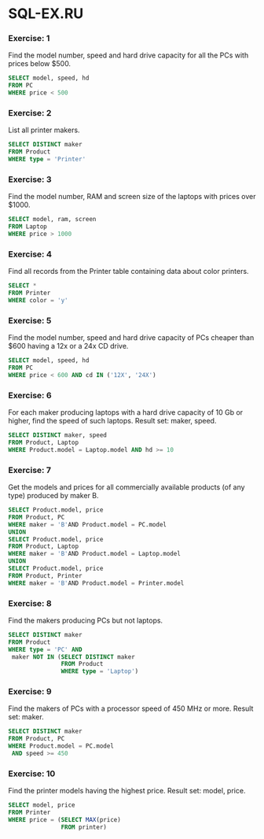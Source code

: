 # SQL-EX.RU
### Exercise: 1 
Find the model number, speed and hard drive capacity for all the PCs with prices below $500.
```SQL
SELECT model, speed, hd
FROM PC
WHERE price < 500
```

### Exercise: 2
List all printer makers. 
```SQL
SELECT DISTINCT maker
FROM Product 
WHERE type = 'Printer'
```

### Exercise: 3
Find the model number, RAM and screen size of the laptops with prices over $1000.
```SQL
SELECT model, ram, screen
FROM Laptop
WHERE price > 1000
```

### Exercise: 4
Find all records from the Printer table containing data about color printers.
```SQL
SELECT *
FROM Printer
WHERE color = 'y'   
```

### Exercise: 5
Find the model number, speed and hard drive capacity of PCs cheaper than $600 having a 12x or a 24x CD drive.
```SQL
SELECT model, speed, hd
FROM PC 
WHERE price < 600 AND cd IN ('12X', '24X')
```

### Exercise: 6
For each maker producing laptops with a hard drive capacity of 10 Gb or higher, find the speed of such laptops. Result set: maker, speed.
```SQL
SELECT DISTINCT maker, speed
FROM Product, Laptop
WHERE Product.model = Laptop.model AND hd >= 10
```

### Exercise: 7
Get the models and prices for all commercially available products (of any type) produced by maker B.
```SQL
SELECT Product.model, price
FROM Product, PC
WHERE maker = 'B'AND Product.model = PC.model
UNION
SELECT Product.model, price
FROM Product, Laptop
WHERE maker = 'B'AND Product.model = Laptop.model
UNION
SELECT Product.model, price
FROM Product, Printer
WHERE maker = 'B'AND Product.model = Printer.model
```

### Exercise: 8
Find the makers producing PCs but not laptops.
```SQL
SELECT DISTINCT maker 
FROM Product 
WHERE type = 'PC' AND 
 maker NOT IN (SELECT DISTINCT maker
               FROM Product
               WHERE type = 'Laptop')
```

### Exercise: 9
Find the makers of PCs with a processor speed of 450 MHz or more. Result set: maker.
```SQL
SELECT DISTINCT maker
FROM Product, PC
WHERE Product.model = PC.model 
 AND speed >= 450
```

### Exercise: 10
Find the printer models having the highest price. Result set: model, price.
```SQL
SELECT model, price
FROM Printer
WHERE price = (SELECT MAX(price)
               FROM printer)
```